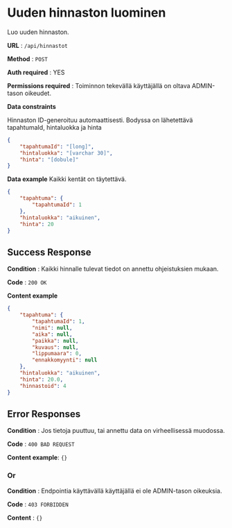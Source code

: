 # Uuden hinnaston luominen

Luo uuden hinnaston.

**URL** : `/api/hinnastot`

**Method** : `POST`

**Auth required** : YES

**Permissions required** : Toiminnon tekevällä käyttäjällä on oltava ADMIN-tason oikeudet. 

**Data constraints**

Hinnaston ID-generoituu automaattisesti. Bodyssa on lähetettävä tapahtumaId, hintaluokka ja hinta

```json
{
    "tapahtumaId": "[long]",
    "hintaluokka": "[varchar 30]",
    "hinta": "[dobule]"
}
```

**Data example** Kaikki kentät on täytettävä.

```json
{
    "tapahtuma": {
        "tapahtumaId": 1
    },
    "hintaluokka": "aikuinen", 
    "hinta": 20
}
```

## Success Response

**Condition** : Kaikki hinnalle tulevat tiedot on annettu ohjeistuksien mukaan.

**Code** : `200 OK`

**Content example**

```json
{
    "tapahtuma": {
        "tapahtumaId": 1,
        "nimi": null,
        "aika": null,
        "paikka": null,
        "kuvaus": null,
        "lippumaara": 0,
        "ennakkomyynti": null
    },
    "hintaluokka": "aikuinen",
    "hinta": 20.0,
    "hinnastoid": 4
}
```

## Error Responses

**Condition** : Jos tietoja puuttuu, tai annettu data on virheellisessä muodossa.

**Code** : `400 BAD REQUEST`

**Content example**: `{}`

### Or

**Condition** : Endpointia käyttävällä käyttäjällä ei ole ADMIN-tason oikeuksia.

**Code** : `403 FORBIDDEN`

**Content** : `{}`
